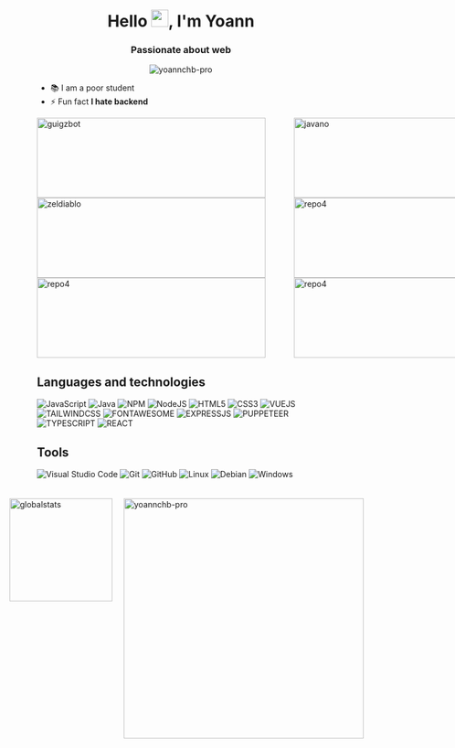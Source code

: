 <h1 align="center">Hello <img src="https://raw.githubusercontent.com/MartinHeinz/MartinHeinz/master/wave.gif" width="30px" alt="wavehand">, I'm Yoann</h1>
<h3 align="center">Passionate about web</h3>
<p align="center"> <img src="https://komarev.com/ghpvc/?username=yoannchb-pro&label=Visitors&color=009dff&style=flat" alt="yoannchb-pro"/></p>

- 📚 I am a poor student 
- ⚡ Fun fact **I hate backend**

<div style="display: grid;grid-template-columns: repeat(2,450px)">
<a href="https://github.com/yoannchb-pro/MoodleGPT">
<img alt="guigzbot" src="https://github-readme-stats.vercel.app/api/pin/?username=yoannchb-pro&repo=MoodleGPT&theme=dark&icon_color=a" width="400" height="140">
</a>

<a href="https://github.com/yoannchb-pro/google-img-scrap">
<img alt="javano" src="https://github-readme-stats.vercel.app/api/pin/?username=yoannchb-pro&repo=google-img-scrap&theme=dark&icon_color=a" width="400" height="140">
</a>

<a href="https://github.com/yoannchb-pro/tempjs">
<img alt="zeldiablo" src="https://github-readme-stats.vercel.app/api/pin/?username=yoannchb-pro&repo=tempjs&theme=dark&icon_color=a" width="400" height="140">
</a>

<a href="https://github.com/yoannchb-pro/tetris-ts">
<img alt="repo4" src="https://github-readme-stats.vercel.app/api/pin/?username=yoannchb-pro&repo=tetris-ts&theme=dark&icon_color=a" width="400" height="140">
</a>

<a href="https://github.com/yoannchb-pro/card3d">
<img alt="repo4" src="https://github-readme-stats.vercel.app/api/pin/?username=yoannchb-pro&repo=card3d&theme=dark&icon_color=a" width="400" height="140">
</a>

<a href="https://github.com/yoannchb-pro/Parallaxy">
<img alt="repo4" src="https://github-readme-stats.vercel.app/api/pin/?username=yoannchb-pro&repo=Parallaxy&theme=dark&icon_color=a" width="400" height="140">
</a>

</div>

## Languages and technologies
![JavaScript](https://img.shields.io/badge/javascript-%23323330.svg?style=for-the-badge&logo=javascript&logoColor=%23F7DF1E)
![Java](https://img.shields.io/badge/java-%23ED8B00.svg?style=for-the-badge&logo=java&logoColor=white)
![NPM](https://img.shields.io/badge/NPM-%23000000.svg?style=for-the-badge&logo=npm&logoColor=white)
![NodeJS](https://img.shields.io/badge/node.js-6DA55F?style=for-the-badge&logo=node.js&logoColor=white)
![HTML5](https://img.shields.io/badge/html5-%23E34F26.svg?style=for-the-badge&logo=html5&logoColor=white)
![CSS3](https://img.shields.io/badge/css3-%231572B6.svg?style=for-the-badge&logo=css3&logoColor=white)
![VUEJS](https://img.shields.io/badge/Vue.js-35495E?style=for-the-badge&logo=vuedotjs&logoColor=4FC08D)
![TAILWINDCSS](https://img.shields.io/badge/Tailwind_CSS-38B2AC?style=for-the-badge&logo=tailwind-css&logoColor=white)
![FONTAWESOME](https://img.shields.io/badge/Font_Awesome-339AF0?style=for-the-badge&logo=fontawesome&logoColor=white)
![EXPRESSJS](https://img.shields.io/badge/Express.js-000000?style=for-the-badge&logo=express&logoColor=white)
![PUPPETEER](https://img.shields.io/badge/Puppeteer-40B5A4?style=for-the-badge&logo=Puppeteer&logoColor=white)
![TYPESCRIPT](https://img.shields.io/badge/TypeScript-007ACC?style=for-the-badge&logo=typescript&logoColor=white)
![REACT](https://img.shields.io/badge/React-20232A?style=for-the-badge&logo=react&logoColor=61DAFB)

## Tools
![Visual Studio Code](https://img.shields.io/badge/Visual%20Studio%20Code-0078d7.svg?style=for-the-badge&logo=visual-studio-code&logoColor=white)
![Git](https://img.shields.io/badge/git-%23F05033.svg?style=for-the-badge&logo=git&logoColor=white)
![GitHub](https://img.shields.io/badge/github-%23121011.svg?style=for-the-badge&logo=github&logoColor=white)
![Linux](https://img.shields.io/badge/Linux-FCC624?style=for-the-badge&logo=linux&logoColor=black)
![Debian](https://img.shields.io/badge/Debian-FFFFFF?style=for-the-badge&logo=debian&logoColor=red)
![Windows](https://img.shields.io/badge/Windows-0078D6?style=for-the-badge&logo=windows&logoColor=white)

<div style="display: flex; justify-content: center;padding: 20px 0">
    <img alt="globalstats" style="padding:0 20px" src="https://github-readme-stats.vercel.app/api?username=yoannchb-pro&show_icons=true&count_private=true&include_all_commits=true&theme=dark&icon_color=a" height="180">
<img src="https://github-readme-streak-stats.herokuapp.com/?user=yoannchb-pro&theme=dark" alt="yoannchb-pro" width="420"/>
</div>
